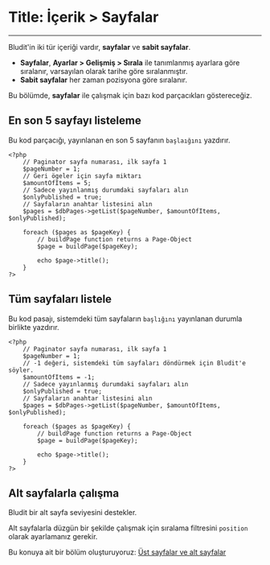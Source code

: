 # Title: İçerik > Sayfalar
<!-- Position: 3 -->
---
Bludit'in iki tür içeriği vardır, **sayfalar** ve **sabit sayfalar**.

- **Sayfalar**, **Ayarlar > Gelişmiş > Sırala** ile tanımlanmış ayarlara göre sıralanır,  varsayılan olarak tarihe göre sıralanmıştır.
- **Sabit sayfalar** her zaman pozisyona göre sıralanır.

Bu bölümde, **sayfalar** ile çalışmak için bazı kod parçacıkları göstereceğiz.

## En son 5 sayfayı listeleme
Bu kod parçacığı, yayınlanan en son 5 sayfanın `başlaığını` yazdırır.
```
<?php
	// Paginator sayfa numarası, ilk sayfa 1
	$pageNumber = 1;
	// Geri ögeler için sayfa miktarı
	$amountOfItems = 5;
	// Sadece yayınlanmış durumdaki sayfaları alın
	$onlyPublished = true;
	// Sayfaların anahtar listesini alın
	$pages = $dbPages->getList($pageNumber, $amountOfItems, $onlyPublished);

	foreach ($pages as $pageKey) {
		// buildPage function returns a Page-Object
		$page = buildPage($pageKey);

		echo $page->title();
	}
?>
```

## Tüm sayfaları listele
Bu kod pasajı, sistemdeki tüm sayfaların `başlığını` yayınlanan durumla birlikte yazdırır.

```
<?php
	// Paginator sayfa numarası, ilk sayfa 1
	$pageNumber = 1;
	// -1 değeri, sistemdeki tüm sayfaları döndürmek için Bludit'e söyler.
	$amountOfItems = -1;
	// Sadece yayınlanmış durumdaki sayfaları alın
	$onlyPublished = true;
	// Sayfaların anahtar listesini alın
	$pages = $dbPages->getList($pageNumber, $amountOfItems, $onlyPublished);

	foreach ($pages as $pageKey) {
		// buildPage function returns a Page-Object
		$page = buildPage($pageKey);

		echo $page->title();
	}
?>
```

## Alt sayfalarla çalışma
Bludit bir alt sayfa seviyesini destekler.

Alt sayfalarla düzgün bir şekilde çalışmak için sıralama filtresini `position` olarak ayarlamanız gerekir.

Bu konuya ait bir bölüm oluşturuyoruz: [Üst sayfalar ve alt sayfalar](https://docs.bludit.com/en/developers/parents-and-children)
